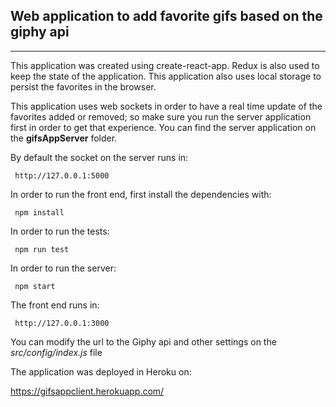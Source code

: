 ## Web application to add favorite gifs based on the giphy api
***

This application was created using create-react-app. 
Redux is also used to keep the state of the application.
This application also uses local storage to persist the favorites in the browser.

This application uses web sockets in order to have a real time update of the favorites added or removed; so make sure you run the server application first in order to get that experience. You can find the server application on the **gifsAppServer** folder.

By default the socket on the server runs in: 
```
 http://127.0.0.1:5000
```

In order to run the front end, first install the dependencies with:
```
 npm install
```

In order to run the tests:
```
 npm run test
```

In order to run the server:
```
 npm start
```

The front end runs in:
```
 http://127.0.0.1:3000
```

You can modify the url to the Giphy api and other settings on the *src/config/index.js* file


The application was deployed in Heroku on:

https://gifsappclient.herokuapp.com/